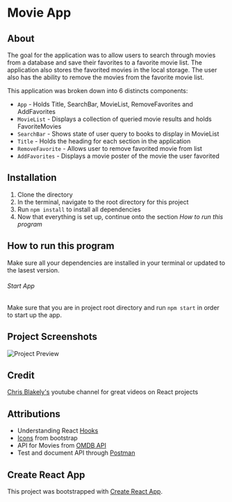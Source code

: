 # Movie App

## About

The goal for the application was to allow users to search through movies from a database and save their favorites to a favorite movie list. The application also stores the favorited movies in the local storage. The user also has the ability to remove the movies from the favorite movie list. 

This application was broken down into 6 distincts components:

* ```App``` - Holds Title, SearchBar, MovieList, RemoveFavorites and AddFavorites
* ```MovieList``` - Displays a collection of queried movie results and holds FavoriteMovies
* ```SearchBar``` - Shows state of user query to  books to display in MovieList
* ```Title``` - Holds the heading for each section in the application
* ```RemoveFavorite``` - Allows user to remove favorited movie from list
* ```AddFavorites``` - Displays a movie poster of the movie the user favorited

## Installation

1. Clone the directory
2. In the terminal, navigate to the root directory for this project
3. Run ```npm install``` to install all dependencies
4. Now that everything is set up, continue onto the section *How to run this program*

## How to run this program

Make sure all your dependencies are installed in your terminal or updated to the lasest version.

###### Start App

Make sure that you are in project root directory and run ```npm start``` in order to start up the app.

## Project Screenshots

![Project Preview](/img/movie_app.png)

## Credit

[Chris Blakely's](https://www.youtube.com/watch?v=jc9_Bqzy2YQ&feature=emb_logo) youtube channel for great videos on React projects

## Attributions

* Understanding React [Hooks](https://reactjs.org/docs/hooks-rules.html)
* [Icons](https://icons.getbootstrap.com/) from bootstrap
* API for Movies from [OMDB API](http://www.omdbapi.com/apikey.aspx)
* Test and document API through [Postman](https://www.postman.com/)

## Create React App

This project was bootstrapped with [Create React App](https://github.com/facebook/create-react-app).
